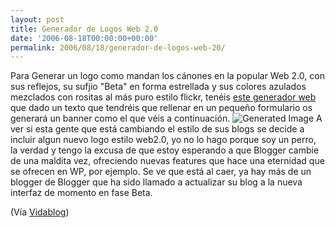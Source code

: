 ```yaml
---
layout: post
title: Generador de Logos Web 2.0
date: '2006-08-18T00:00:00+00:00'
permalink: 2006/08/18/generador-de-logos-web-20/
---
```

Para Generar un logo como mandan los cánones en la popular Web 2.0, con sus reflejos, su sufjio "Beta" en forma estrellada y sus colores azulados mezclados con rositas al más puro estilo flickr, tenéis <a href="http://msig.info/web2.php">este generador web</a> que dado un texto que tendréis que rellenar en un pequeño formulario os generará un banner como el que véis a continuación.
<img src="http://msig.info/web2v2/(reflect)ResistancrBETA.png" alt="Generated Image" />
A ver si esta gente que está cambiando el estilo de sus blogs se decide a incluir algun nuevo logo estilo web2.0, yo no lo hago porque soy un perro, la verdad y tengo la excusa de que estoy esperando a que Blogger cambie de una maldita vez, ofreciendo nuevas features que hace una eternidad que se ofrecen en WP, por ejemplo. Se ve que está al caer, ya hay más de un blogger de Blogger que ha sido llamado a actualizar su blog a la nueva interfaz de momento en fase Beta.

(Vía <a href="http://www.vidablog.com/2006/08/16/generador-de-titulos-web-20/">Vidablog</a>)

